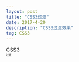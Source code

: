 ```yaml
---
layout: post
title: "CSS3过渡"
date: 2017-4-20
description: "CSS3过渡效果"
tag: CSS3 
---  
```

<link rel="stylesheet" type="text/css" href="css/_post/css3/2017-04-20-css3过渡.css">
<div class="animated_div">CSS3<br><span style="font-size:50%">过渡</span></div>